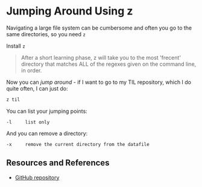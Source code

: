 # Jumping Around Using z

Navigating a large file system can be cumbersome and often you go to the same directories, so you need `z`

Install `z`

> After a short learning phase, z will take you to the most 'frecent' directory that matches ALL of the regexes given on the command line, in order.

Now you can _jump around_ - if I want to go to my TIL repository, which I do quite often, I can just do:

```bash
z til
```

You can list your jumping points:

```text
-l     list only
```

And you can remove a directory:

```text
-x     remove the current directory from the datafile
```

## Resources and References

- [GitHub repository](https://github.com/rupa/z)
